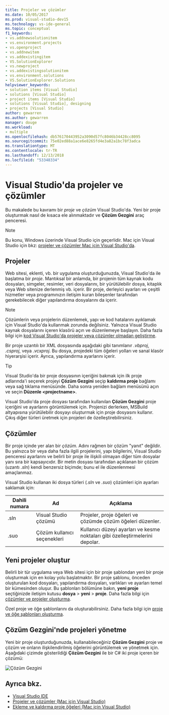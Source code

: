```yaml
---
title: Projeler ve çözümler
ms.date: 10/05/2017
ms.prod: visual-studio-dev15
ms.technology: vs-ide-general
ms.topic: conceptual
f1_keywords:
- vs.addnewsolutionitem
- vs.environment.projects
- vs.openproject
- vs.addnewitem
- vs.addexistingitem
- VS.SolutionExplorer
- vs.newproject
- vs.addexistingsolutionitem
- vs.environment.solutions
- VS.SolutionExplorer.Solutions
helpviewer_keywords:
- solution items [Visual Studio]
- solutions [Visual Studio]
- project items [Visual Studio]
- solutions [Visual Studio], designing
- projects [Visual Studio]
author: gewarren
ms.author: gewarren
manager: douge
ms.workload:
- multiple
ms.openlocfilehash: db576170443952a3090d57fc8046b34428cc8095
ms.sourcegitcommit: 75e02ed88a1ace6e8265fd4e3a82a1bc78f3adca
ms.translationtype: MT
ms.contentlocale: tr-TR
ms.lasthandoff: 12/13/2018
ms.locfileid: "53348334"
---
```

# <a name="solutions-and-projects-in-visual-studio"></a>Visual Studio'da projeler ve çözümler

Bu makalede bu kavramı bir *proje* ve *çözüm* Visual Studio'da. Yeni bir proje oluşturmak nasıl de kısaca ele alınmaktadır ve **Çözüm Gezgini** araç penceresi.

> [!NOTE]
> Bu konu, Windows üzerinde Visual Studio için geçerlidir. Mac için Visual Studio için bkz: [projeler ve çözümler Mac için Visual Studio'da](/visualstudio/mac/projects-and-solutions).

## <a name="projects"></a>Projeler

Web sitesi, eklenti, vb. bir uygulama oluşturduğunuzda, Visual Studio'da ile başlatma bir *proje*. Mantıksal bir anlamda, bir projenin tüm kaynak kodu dosyaları, simgeler, resimler, veri dosyalarını, bir yürütülebilir dosya, kitaplık veya Web sitenize derlenmiş vb. içerir. Bir proje, derleyici ayarları ve çeşitli hizmetler veya programınızın iletişim kuran bileşenler tarafından gerekebilecek diğer yapılandırma dosyalarını da içerir.

> [!NOTE]
> Çözümlerin veya projelerin düzenlemek, yapı ve kod hatalarını ayıklamak için Visual Studio'da kullanmak zorunda değilsiniz. Yalnızca Visual Studio kaynak dosyalarını içeren klasörü açın ve düzenlemeye başlayın. Daha fazla bilgi için [kod Visual Studio'da projeler veya çözümler olmadan geliştirme](../ide/develop-code-in-visual-studio-without-projects-or-solutions.md).

Bir proje uzantılı bir XML dosyasında aşağıdaki gibi tanımlanır *.vbproj*, *.csproj*, veya *.vcxproj*. Bu dosya, projedeki tüm öğeleri yolları ve sanal klasör hiyerarşisi içerir. Ayrıca, yapılandırma ayarlarını içerir.

> [!TIP]
> Visual Studio'da bir proje dosyasının içeriğini bakmak için ilk proje adlarında'i seçerek projeyi **Çözüm Gezgini** seçip **kaldırma proje** bağlamı veya sağ tıklama menüsünde. Daha sonra yeniden bağlam menüsünü açın ve seçin **Düzenle \<projectname\>**.

Visual Studio'da proje dosyası tarafından kullanılan **Çözüm Gezgini** proje içeriğini ve ayarlarını görüntülemek için. Projenizi derlerken, MSBuild altyapısına yürütülebilir dosyayı oluşturmak için proje dosyasını kullanır. Çıkış diğer türleri üretmek için projeleri de özelleştirebilirsiniz.

## <a name="solutions"></a>Çözümler

Bir proje içinde yer alan bir *çözüm*. Adını rağmen bir çözüm "yanıt" değildir. Bu yalnızca bir veya daha fazla ilgili projelerini, yapı bilgilerini, Visual Studio penceresi ayarlarını ve belirli bir proje ile ilişkili olmayan diğer tüm dosyalar yanı sıra bir kapsayıcıdır. Bir metin dosyası tarafından açıklanan bir çözüm (uzantı *.sln*) kendi benzersiz biçimde; bunu el ile düzenlenmesi amaçlanmaz.

Visual Studio kullanan iki dosya türleri (*.sln* ve *.suo*) çözümleri için ayarları saklamak için:

|Dahili numara|Ad|Açıklama|
|---------------|----------|-----------------|
|.sln|Visual Studio çözümü|Projeler, proje öğeleri ve çözümde çözüm öğeleri düzenler.|
|.suo|Çözüm kullanıcı seçenekleri|Kullanıcı düzeyi ayarları ve kesme noktaları gibi özelleştirmelerini depolar.|

## <a name="create-new-projects"></a>Yeni projeler oluştur

Belirli bir tür uygulama veya Web sitesi için bir proje şablondan yeni bir proje oluşturmak için en kolay yolu başlatmaktır. Bir proje şablonu, önceden oluşturulan kod dosyaları, yapılandırma dosyaları, varlıkları ve ayarları temel bir kümesinden oluşur. Bu şablonları bölümüne bakın, **yeni proje** seçtiğinizde iletişim kutusu **dosya** > **yeni** > **proje**. Daha fazla bilgi için [çözümler ve projeler oluşturma](../ide/creating-solutions-and-projects.md).

Özel proje ve öğe şablonlarını da oluşturabilirsiniz. Daha fazla bilgi için [proje ve öğe şablonları oluşturma](../ide/creating-project-and-item-templates.md).

## <a name="manage-projects-in-solution-explorer"></a>Çözüm Gezgini'nde projeleri yönetme

Yeni bir proje oluşturduğunuzda, kullanabileceğiniz **Çözüm Gezgini** proje ve çözüm ve onların ilişkilendirilmiş öğelerini görüntülemek ve yönetmek için. Aşağıdaki çizimde gösterildiği **Çözüm Gezgini** ile bir C# iki proje içeren bir çözümü:

![Çözüm Gezgini](../ide/media/vs2015_solution_explorer.png)

## <a name="see-also"></a>Ayrıca bkz.

- [Visual Studio IDE](../get-started/visual-studio-ide.md)
- [Projeler ve çözümler (Mac için Visual Studio)](/visualstudio/mac/projects-and-solutions)
- [Ekleme ve kaldırma proje öğeleri (Mac için Visual Studio)](/visualstudio/mac/add-and-remove-project-items)